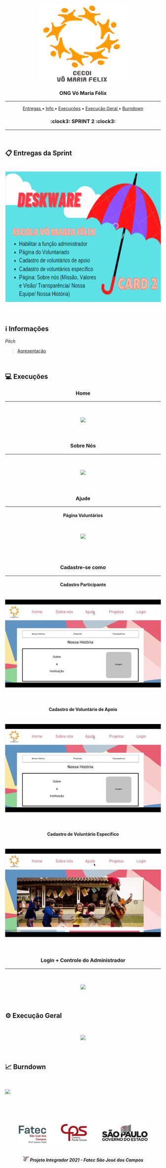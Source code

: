 <br>

<p align="center">
      <img src="/Imagens Gerais/Logo.jpg" width="300" height="250">
      <h3 align="center"> ONG Vó Maria Félix </h3>
<p align="center">

<hr>

<p align="center">
  <a href ="#clipboard-entregas-da-sprint"> Entregas </a>  • 
  <a href ="#information_source-informações"> Info </a>  • 
  <a href ="#computer-Execuções"> Execuções</a>  • 
  <a href ="#gear-execução-geral"> Execução Geral </a> • 
  <a href ="#chart_with_upwards_trend-burndown"> Burndown </a> 
  <h3 align="center"> :clock3: SPRINT 2 :clock3: </h3>


</p>

<hr>

<br>

## :clipboard: Entregas da Sprint

<h1 align="left"> <img src = "/Imagens Gerais/card2.png" width="710" height="420" /></h1>

<br>

## :information_source: Informações

*Pitch*
> [Apresentação](https://github.com/DeskwarePI/Grupo_3_Deskware/blob/main/SPRINT%201/Documenta%C3%A7%C3%A3o/Apresenta%C3%A7%C3%A3o.pdf)

<br>


## :computer: Execuções

<h3 align="center">Home</h3>

<hr>

<h1 align="center"> <img src = "https://github.com/DeskwarePI/Grupo_3_Deskware/blob/main/SPRINT%202/Execu%C3%A7%C3%A3o/home.gif"/></h1>

<br>

<h3 align="center">Sobre Nós</h3>

<hr>

<h1 align="center"> <img src = "https://github.com/DeskwarePI/Grupo_3_Deskware/blob/main/SPRINT%202/Execu%C3%A7%C3%A3o/sobre.gif"/></h1>

<br>

<h3 align="center">Ajude</h3>

<hr>

<h4 align="center"> Página Voluntários</h4>

<h1 align="center"> <img src = "https://github.com/DeskwarePI/Grupo_3_Deskware/blob/main/SPRINT%202/Execu%C3%A7%C3%A3o/voluntario.gif"/></h1>

<br>

<br>

<h3 align="center">Cadastre-se como</h3>

<hr>

<h4 align="center"> Cadastro Participante</h4>

<h1 align="center"> <img src = "/Layouts/gifvolapoio.gif"/></h1>

<br>

<h4 align="center"> Cadastro de Voluntário de Apoio</h4>

<h1 align="center"> <img src = "/Layouts/gifvolapoio.gif"/></h1>

<br>

<h4 align="center"> Cadastro de Voluntário Específico</h4>

<h1 align="center"> <img src = "/Layouts/gifvolespecifico.gif"/></h1>

<br>

<h3 align="center">Login + Controle do Administrador</h3>

<hr>

<h1 align="center"> <img src = "/Layouts/giflogin e bd.gif"/></h1>

<br>

## :gear: Execução Geral

<h1 align="center"> <img src = "/SPRINT 1/Programação/gifoficial.gif"/></h1>

<br>

## :chart_with_upwards_trend: Burndown

<h1 align="left"> <img src = "https://github.com/DeskwarePI/Grupo_3_Deskware/blob/main/SPRINT%202/Documenta%C3%A7%C3%A3o/burndown-sprint2.png"/></h1>

<br>

 <h1 align="center"> <img src = "/Imagens Gerais/Fatec.jpg" height="90" /></h1>
 
 <h5 align="center"> <img src = "/Imagens Gerais/faTec.png" width="20" height="20" /> Projeto Integrador 2021 - Fatec São José dos Campos </h5>